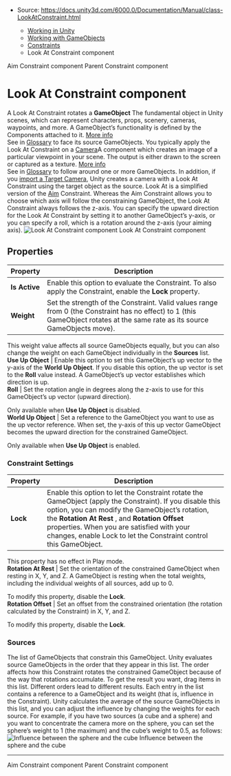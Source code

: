 * Source: https://docs.unity3d.com/6000.0/Documentation/Manual/class-LookAtConstraint.html

  * [Working in Unity](https://docs.unity3d.com/6000.0/Documentation/Manual/working-in-unity.html)
  * [Working with GameObjects](https://docs.unity3d.com/6000.0/Documentation/Manual/working-with-gameobjects.html)
  * [Constraints](https://docs.unity3d.com/6000.0/Documentation/Manual/Constraints.html)
  * Look At Constraint component


[](https://docs.unity3d.com/6000.0/Documentation/Manual/class-AimConstraint.html)
Aim Constraint component
[](https://docs.unity3d.com/6000.0/Documentation/Manual/class-ParentConstraint.html)
Parent Constraint component
# Look At Constraint component
A Look At Constraint rotates a **GameObject** The fundamental object in Unity scenes, which can represent characters, props, scenery, cameras, waypoints, and more. A GameObject’s functionality is defined by the Components attached to it. [More info](https://docs.unity3d.com/6000.0/Documentation/Manual/class-GameObject.html)  
See in [Glossary](https://docs.unity3d.com/6000.0/Documentation/Manual/Glossary.html#GameObject) to face its source GameObjects. You typically apply the Look At Constraint on a [Camera](https://docs.unity3d.com/6000.0/Documentation/Manual/class-Camera.html)A component which creates an image of a particular viewpoint in your scene. The output is either drawn to the screen or captured as a texture. [More info](https://docs.unity3d.com/6000.0/Documentation/Manual/CamerasOverview.html)  
See in [Glossary](https://docs.unity3d.com/6000.0/Documentation/Manual/Glossary.html#Camera) to follow around one or more GameObjects. In addition, if you [import a Target Camera](https://docs.unity3d.com/6000.0/Documentation/Manual/FBXImporter-Model.html#CameraImportProperties), Unity creates a camera with a Look At Constraint using the target object as the source.
Look At is a simplified version of the [Aim](https://docs.unity3d.com/6000.0/Documentation/Manual/class-AimConstraint.html) Constraint. Whereas the Aim Constraint allows you to choose which axis will follow the constraining GameObject, the Look At Constraint always follows the z-axis. 
You can specify the upward direction for the Look At Constraint by setting it to another GameObject’s y-axis, or you can specify a roll, which is a rotation around the z-axis (your aiming axis).
![Look At Constraint component](https://docs.unity3d.com/6000.0/Documentation/uploads/Main/class-LookAtConstraint.png) Look At Constraint component
## Properties
**Property** | **Description**  
---|---  
**Is Active** | Enable this option to evaluate the Constraint. To also apply the Constraint, enable the **Lock** property.  
**Weight** | Set the strength of the Constraint. Valid values range from 0 (the Constraint has no effect) to 1 (this GameObject rotates at the same rate as its source GameObjects move).   
  
This weight value affects all source GameObjects equally, but you can also change the weight on each GameObject individually in the **Sources** list.  
**Use Up Object** | Enable this option to set this GameObject’s up vector to the y-axis of the **World Up Object**. If you disable this option, the up vector is set to the **Roll** value instead. A GameObject’s up vector establishes which direction is up.  
**Roll** | Set the rotation angle in degrees along the z-axis to use for this GameObject’s up vector (upward direction).   
  
Only available when **Use Up Object** is disabled.  
**World Up Object** | Set a reference to the GameObject you want to use as the up vector reference. When set, the y-axis of this up vector GameObject becomes the upward direction for the constrained GameObject.   
  
Only available when **Use Up Object** is enabled.  
### Constraint Settings
**Property** | **Description**  
---|---  
**Lock** | Enable this option to let the Constraint rotate the GameObject (apply the Constraint). If you disable this option, you can modify the GameObject’s rotation, the **Rotation At Rest** , and **Rotation Offset** properties. When you are satisfied with your changes, enable Lock to let the Constraint control this GameObject.   
  
This property has no effect in Play mode.  
**Rotation At Rest** | Set the orientation of the constrained GameObject when resting in X, Y, and Z. A GameObject is resting when the total weights, including the individual weights of all sources, add up to 0.   
  
To modify this property, disable the **Lock**.  
**Rotation Offset** | Set an offset from the constrained orientation (the rotation calculated by the Constraint) in X, Y, and Z.   
  
To modify this property, disable the **Lock**.  
### Sources
The list of GameObjects that constrain this GameObject. Unity evaluates source GameObjects in the order that they appear in this list. 
The order affects how this Constraint rotates the constrained GameObject because of the way that rotations accumulate. To get the result you want, drag items in this list. Different orders lead to different results. 
Each entry in the list contains a reference to a GameObject and its weight (that is, influence in the Constraint). Unity calculates the average of the source GameObjects in this list, and you can adjust the influence by changing the weights for each source. For example, if you have two sources (a cube and a sphere) and you want to concentrate the camera more on the sphere, you can set the sphere’s weight to 1 (the maximum) and the cube’s weight to 0.5, as follows:
![Influence between the sphere and the cube](https://docs.unity3d.com/6000.0/Documentation/uploads/Main/class-LookAtConstraint_Example.png) Influence between the sphere and the cube
* * *
[](https://docs.unity3d.com/6000.0/Documentation/Manual/class-AimConstraint.html)
Aim Constraint component
[](https://docs.unity3d.com/6000.0/Documentation/Manual/class-ParentConstraint.html)
Parent Constraint component
